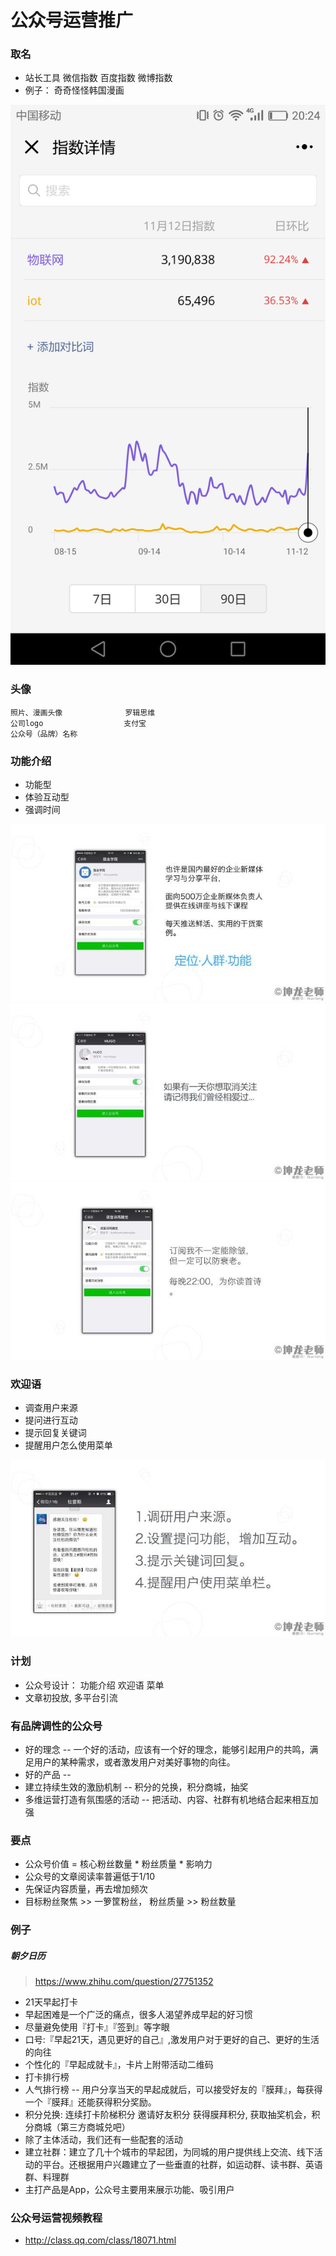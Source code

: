 # 公众号运营推广

### 取名

* 站长工具 微信指数 百度指数 微博指数
* 例子： 奇奇怪怪韩国漫画

![](https://github.com/letheascetic/coder/blob/master/vision_2020/resource/2.jpg "微信指数")

### 头像

    照片、漫画头像              罗辑思维
    公司logo                  支付宝 
    公众号（品牌）名称            

### 功能介绍

* 功能型
* 体验互动型
* 强调时间

![](https://github.com/letheascetic/coder/blob/master/vision_2020/resource/3.jpg "功能型")
![](https://github.com/letheascetic/coder/blob/master/vision_2020/resource/4.jpg "体验互动")
![](https://github.com/letheascetic/coder/blob/master/vision_2020/resource/5.jpg "强调时间")

### 欢迎语

* 调查用户来源
* 提问进行互动
* 提示回复关键词
* 提醒用户怎么使用菜单

![](https://github.com/letheascetic/coder/blob/master/vision_2020/resource/6.jpg "欢迎语")



### 计划

* 公众号设计： 功能介绍 欢迎语 菜单
* 文章初投放, 多平台引流








### 有品牌调性的公众号

* 好的理念  --  一个好的活动，应该有一个好的理念，能够引起用户的共鸣，满足用户的某种需求，或者激发用户对美好事物的向往。
* 好的产品  --  
* 建立持续生效的激励机制 --  积分的兑换，积分商城，抽奖
* 多维运营打造有氛围感的活动 --  把活动、内容、社群有机地结合起来相互加强

### 要点

* 公众号价值 = 核心粉丝数量 * 粉丝质量 * 影响力
* 公众号的文章阅读率普遍低于1/10
* 先保证内容质量，再去增加频次
* 目标粉丝聚焦 >> 一箩筐粉丝， 粉丝质量 >> 粉丝数量

### 例子

##### 朝夕日历

> https://www.zhihu.com/question/27751352

* 21天早起打卡
* 早起困难是一个广泛的痛点，很多人渴望养成早起的好习惯
* 尽量避免使用『打卡』『签到』等字眼
* 口号:『早起21天，遇见更好的自己』,激发用户对于更好的自己、更好的生活的向往
* 个性化的『早起成就卡』，卡片上附带活动二维码
* 打卡排行榜
* 人气排行榜 --  用户分享当天的早起成就后，可以接受好友的『膜拜』，每获得一个『膜拜』还能获得积分奖励。
* 积分兑换: 连续打卡阶梯积分 邀请好友积分 获得膜拜积分, 获取抽奖机会，积分商城（第三方商城兑吧）
* 除了主体活动，我们还有一些配套的活动
* 建立社群：建立了几十个城市的早起团，为同城的用户提供线上交流、线下活动的平台。还根据用户兴趣建立了一些垂直的社群，如运动群、读书群、英语群、料理群
* 主打产品是App，公众号主要用来展示功能、吸引用户



### 公众号运营视频教程

* http://class.qq.com/class/18071.html



